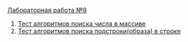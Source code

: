 <a href="https://vk.com/doc-78641724_369031594?hash=40b0a8da269fab4b0f&dl=cfb7be3ab559489342">Лабораторная работа №8</a>


1. <a href="https://github.com/Maxim22052002/Lab8/tree/master/Number1(8)">Тест алгоритмов поиска числа в массиве</a>
2. <a href="https://github.com/Maxim22052002/Lab8/tree/master/Number2(8)">Тест алгоритмов поиска подстроки(образа) в строке</a>
